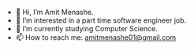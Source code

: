 - 👋 Hi, I’m Amit Menashe.
- 👀 I’m interested in a part time software engineer job.
- 🌱 I’m currently studying Computer Science.
- 📫 How to reach me: amitmenashe01@gmail.com

<!---
amitmenashe1/amitmenashe1 is a ✨ special ✨ repository because its `README.md` (this file) appears on your GitHub profile.
You can click the Preview link to take a look at your changes.
--->
